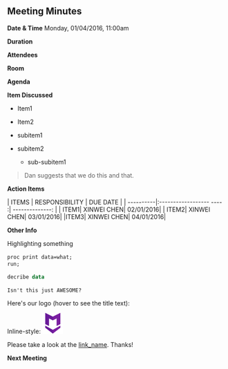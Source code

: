 Meeting Minutes
----------------------

**Date & Time**     Monday, 01/04/2016, 11:00am

**Duration**

**Attendees**

**Room**

**Agenda**

**Item Discussed**

- Item1

- Item2
 - subitem1
 - subitem2
    - sub-subitem1

> Dan suggests that we do this and that.


**Action Items**

| ITEMS | RESPONSIBILITY | DUE DATE |
| ----------|:------------------ ---- :| --------------: |
| ITEM1| XINWEI CHEN| 02/01/2016|
| ITEM2| XINWEI CHEN| 03/01/2016|
 |ITEM3| XINWEI CHEN| 04/01/2016|







**Other Info**

Highlighting something

```sas
proc print data=what;
run;
```
```stata
decribe data
```
```
Isn't this just AWESOME?
```


Here's our logo (hover to see the title text):

Inline-style: 
![insert any text here](https://github.com/adam-p/markdown-here/raw/master/src/common/images/icon48.png)


Please take a look at the [link_name][1]. Thanks!

**Next Meeting**

[1]: https://github.com
